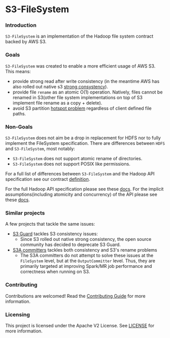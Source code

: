 S3-FileSystem
======

### Introduction

`S3-FileSystem` is an implementation of the Hadoop file system contract backed by AWS S3.

### Goals
`S3-FileSystem` was created to enable a more efficient usage of AWS S3. This means:
- provide strong read after write consistency (in the meantime AWS has also rolled out native s3 [strong consystency](https://docs.aws.amazon.com/AmazonS3/latest/userguide/Welcome.html#ConsistencyModel)).
- provide file `rename` as an atomic O(1) operation. Natively, files cannot be renamed in S3(other file system implementations on top of S3 implement file rename as a copy + delete). 
- avoid S3 partition [hotspot problem](./docs/S3PartitionHotSpotting.md) regardless of client defined file paths. 

### Non-Goals
`S3-FileSystem` does not aim be a drop in replacement for HDFS nor to fully implement the FileSystem specification. 
There are differences between `HDFS` and `S3-FileSystem`, most notably:
 - `S3-FileSystem` does not support atomic rename of directories.
 - `S3-FileSystem` does not support POSIX like permissions.

For a full list of differences between `S3-FileSystem` and the Hadoop API specification see our contract [definition](./src/integrationTest/resources/contract/s3k.xml).

For the full Hadoop API specification please see these [docs](https://hadoop.apache.org/docs/stable/hadoop-project-dist/hadoop-common/filesystem/filesystem.html).
For the implicit assumptions(including atomicity and concurrency) of the API please see these [docs](https://hadoop.apache.org/docs/stable/hadoop-project-dist/hadoop-common/filesystem/introduction.html).

### Similar projects

A few projects that tackle the same issues:

 - [S3 Guard](https://hadoop.apache.org/docs/r3.0.3/hadoop-aws/tools/hadoop-aws/s3guard.html) tackles S3 consistency issues:
   - Since S3 rolled out native strong consistency, the open source community has decided to deprecate S3 Guard.
 - [S3A committers](https://hadoop.apache.org/docs/r3.1.1/hadoop-aws/tools/hadoop-aws/committers.html) tackles both consistency and S3's rename problems
   - The S3A committers do not attempt to solve these issues at the `FileSystem` level, but at the `OutputCommitter` level. Thus, they are primarily targeted at improving Spark/MR job performance and correctness when running on S3.  

### Contributing

Contributions are welcomed! Read the [Contributing Guide](./docs/Contributing.md) for more information.

### Licensing

This project is licensed under the Apache V2 License. See [LICENSE](LICENSE) for more information.

